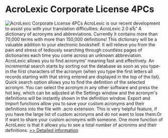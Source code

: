 # AcroLexic Corporate License 4PCs
![AcroLexic Corporate License 4PCs](https://mycommerce.akamaized.net/api/pimages/P300137348/BIG/300137348.GIF)
AcroLexic is our recent development to assist you with your translation difficulties:
AcroLexic 2.0 вЂ” A dictionary of acronyms and abbreviations. Currently it contains more than 70,000 terms with more than 150,000 definitions! This dictionary will be a valuable addition to your electronic bookshelf. It will relieve you from the pain and stress of tediously searching through countless pages of dictionaries each time you come across an unknown abbreviation.
AcroLexic allows you to find acronyms' meaning fast and effectively. An incremental search starts by sorting out the database as soon as you type-in the first characters of the acronym (when you type the first letters all records starting with that string entered are displayed in the top of the list). Quick search option allows you to find the definition of the selected acronym. You can select the acronym in any other software and press the hot key, which can be adjusted at the Settings window and the acronym's definitions will be instantly shown in the definition window.
Export and Import functions allow you to save your custom acronyms and their definitions into the file with .acro extension. This is very helpful feature, if you have the large list of custom acronyms and do not want to lose them.Or if want to share your custom acronyms with someone.
One more function of AcroLexic is that it allows you to see a total number of acronims and their definitions.
[>> Detailed information](https://secure.shareit.com/shareit/product.html?productid=300137348&affiliateid=200057808)